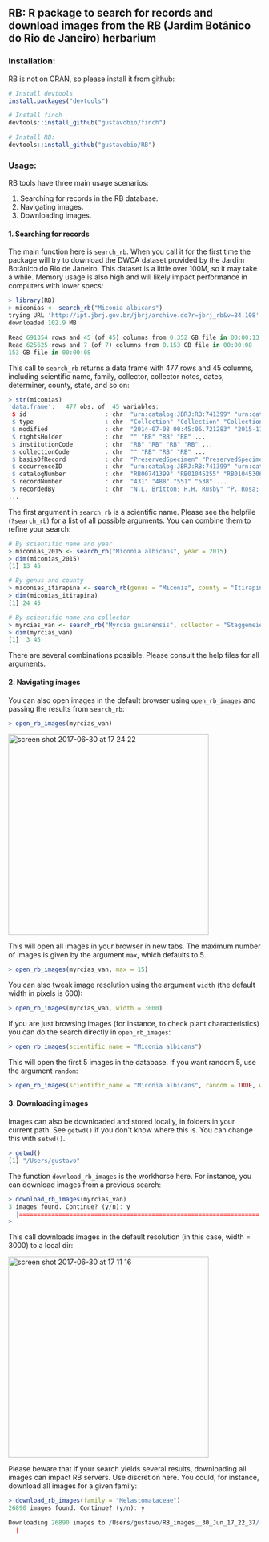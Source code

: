 ## RB: R package to search for records and download images from the RB (Jardim Botânico do Rio de Janeiro) herbarium

### Installation:

RB is not on CRAN, so please install it from github:

```r
# Install devtools
install.packages("devtools")

# Install finch
devtools::install_github("gustavobio/finch")

# Install RB:
devtools::install_github("gustavobio/RB")
```

### Usage:

RB tools have three main usage scenarios:

  1. Searching for records in the RB database.
  2. Navigating images.
  3. Downloading images.
  
#### 1. Searching for records

The main function here is `search_rb`. When you call it for the first time 
the package will try to download the DWCA dataset provided by the Jardim Botânico
do Rio de Janeiro. This dataset is a little over 100M, so it may take a while. Memory usage 
is also high and will likely impact performance in computers with lower specs:

```r
> library(RB)
> miconias <- search_rb("Miconia albicans")
trying URL 'http://ipt.jbrj.gov.br/jbrj/archive.do?r=jbrj_rb&v=84.108'
downloaded 102.9 MB

Read 691354 rows and 45 (of 45) columns from 0.352 GB file in 00:00:13
Read 625625 rows and 7 (of 7) columns from 0.153 GB file in 00:00:08
153 GB file in 00:00:08
```

This call to `search_rb` returns a data frame with 477 rows and 45 columns, including scientific name, family,
collector, collector notes, dates, determiner, county, state, and so on:

```r
> str(miconias)
'data.frame':	477 obs. of  45 variables:
 $ id                      : chr  "urn:catalog:JBRJ:RB:741399" "urn:catalog:JBRJ:RB:1045255" "urn:catalog:JBRJ:RB:1045306" "urn:catalog:JBRJ:RB:1045294" ...
 $ type                    : chr  "Collection" "Collection" "Collection" "Collection" ...
 $ modified                : chr  "2014-07-08 00:45:06.721283" "2015-11-30 17:52:29.673752" "2015-11-30 17:52:57.868959" "2015-11-30 19:04:47.934176" ...
 $ rightsHolder            : chr  "" "RB" "RB" "RB" ...
 $ institutionCode         : chr  "RB" "RB" "RB" "RB" ...
 $ collectionCode          : chr  "" "RB" "RB" "RB" ...
 $ basisOfRecord           : chr  "PreservedSpecimen" "PreservedSpecimen" "PreservedSpecimen" "PreservedSpecimen" ...
 $ occurrenceID            : chr  "urn:catalog:JBRJ:RB:741399" "urn:catalog:JBRJ:RB:1045255" "urn:catalog:JBRJ:RB:1045306" "urn:catalog:JBRJ:RB:1045294" ...
 $ catalogNumber           : chr  "RB00741399" "RB01045255" "RB01045306" "RB01045294" ...
 $ recordNumber            : chr  "431" "488" "551" "538" ...
 $ recordedBy              : chr  "N.L. Britton; H.H. Rusby" "P. Rosa; T.S.Pereira; A. Pintor & JF.A. Baumgratz" "P. Rosa; T.S.Pereira; A. Pintor & JF.A. Baumgratz" "P. Rosa; T.S.Pereira; A. Pintor & JF.A. Baumgratz" ...
...
```

The first argument in `search_rb` is a scientific name. Please see the helpfile (`?search_rb`) for a list of all possible arguments. You can combine them to refine your search:

```r
# By scientific name and year
> miconias_2015 <- search_rb("Miconia albicans", year = 2015)
> dim(miconias_2015)
[1] 13 45
```

```r
# By genus and county
> miconias_itirapina <- search_rb(genus = "Miconia", county = "Itirapina")
> dim(miconias_itirapina)
[1] 24 45
```

```r
# By scientific name and collector
> myrcias_van <- search_rb("Myrcia guianensis", collector = "Staggemeier")
> dim(myrcias_van)
[1]  3 45
```

There are several combinations possible. Please consult the help files for all arguments.

#### 2. Navigating images

You can also open images in the default browser using `open_rb_images` and passing the results from `search_rb`:

```r
> open_rb_images(myrcias_van)
```
<img width="400" alt="screen shot 2017-06-30 at 17 24 22" src="https://user-images.githubusercontent.com/30267/27752751-06fd4da4-5db9-11e7-897b-1b3cc933cf4d.png">


This will open all images in your browser in new tabs. The maximum number of images is given by the argument `max`, which defaults to 5.

```r
> open_rb_images(myrcias_van, max = 15)
```

You can also tweak image resolution using the argument `width` (the default width in pixels is 600):

```r
> open_rb_images(myrcias_van, width = 3000)
```

If you are just browsing images (for instance, to check plant characteristics) you can do the search directly in `open_rb_images`:

```r
> open_rb_images(scientific_name = "Miconia albicans")
``` 

This will open the first 5 images in the database. If you want random 5, use the argument `random`:

```r
> open_rb_images(scientific_name = "Miconia albicans", random = TRUE, width = 3000) # files here will be large
```

#### 3. Downloading images

Images can also be downloaded and stored locally, in folders in your current path. See `getwd()` if you don't know where this is. You can change this with `setwd()`.

```r
> getwd()
[1] "/Users/gustavo"
```

The function `download_rb_images` is the workhorse here. For instance, you can download images from a previous search:

```r
> download_rb_images(myrcias_van)
3 images found. Continue? (y/n): y
  |===================================================================| 100%
> 
``` 

This call downloads images in the default resolution (in this case, width = 3000) to a local dir:

<img width="400" alt="screen shot 2017-06-30 at 17 11 16" src="https://user-images.githubusercontent.com/30267/27752423-4b3a4d20-5db7-11e7-97f1-1b542016de55.png">

Please beware that if your search yields several results, downloading all images can impact RB servers. Use discretion here. You could, for instance,
download all images for a given family:

```r
> download_rb_images(family = "Melastomataceae")
26890 images found. Continue? (y/n): y

Downloading 26890 images to /Users/gustavo/RB_images__30_Jun_17_22_37/:
  |                                                                   |   0%
```

